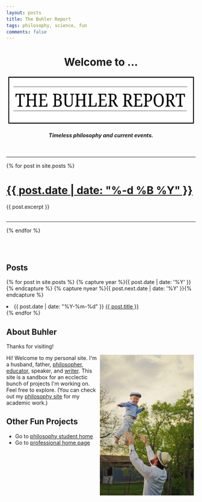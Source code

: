 ```yaml
---
layout: posts
title: The Buhler Report
tags: philosophy, science, fun
comments: false
--- 
```



<center>

<h1> Welcome to ... </h1>

<img src="/img/TheBuhlerReport1.png" align="center" width="500" height="130">

<br>

<h4><i>Timeless philosophy and current events.</i></h4>

</center>

<br>

<hr>


{% for post in site.posts %}

<div class="post">
    <h1><a class="post-link" href="{{ post.url | prepend: site.baseurl }}">{{ post.date | date: "%-d %B %Y" }}</a></h1>
    <div class="post-excerpt">{{ post.excerpt }}</div>
    <br>
    <hr>
</div>

{% endfor %}



<br>
<br>

## Posts

{% for post in site.posts %}
  {% capture year %}{{ post.date | date: '%Y' }}{% endcapture %}
  {% capture nyear %}{{ post.next.date | date: '%Y' }}{% endcapture %}
  <li><span class="time">{{ post.date | date: "%Y-%m-%d" }}</span> <a href="{{ post.url }}">{{ post.title }}</a></li>
{% endfor %}



<br>

## About Buhler

Thanks for visiting!

<img src="/img/midair-small.jpg" alt="Mid-air" align="right" hspace="5"> 

Hi! Welcome to my personal site. I'm a husband, father, [philosopher](/), [educator](/teaching), speaker, and [writer](http://www.amazon.com/Sola-Scriptura-Dialogue-Keith-Buhler-ebook/dp/B009N27L12/ref=sr_1_9?ie=UTF8&qid=1401301911&sr=8-9&keywords=sola+scriptura). This site is a sandbox for an ecclectic bunch of projects I'm working on. Feel free to explore. (You can check out my [philosophy site](/) for my academic work.) 

## Other Fun Projects


* Go to [philosophy student home](/philosophy)
* Go to [professional home page](/)